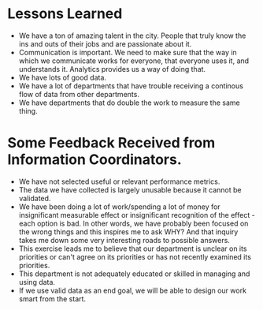 # Lessons Learned
* We have a ton of amazing talent in the city.  People that truly know the ins and outs of their jobs and are passionate about it.
* Communication is important.  We need to make sure that the way in which we communicate works for everyone, that everyone uses it, and understands it.  Analytics provides us a way of doing that.
* We have lots of good data.
* We have a lot of departments that have trouble receiving a continous flow of data from other departments.
* We have departments that do double the work to measure the same thing.


# Some Feedback Received from Information Coordinators.
* We have not selected useful or relevant performance metrics.
* The data we have collected is largely unusable because it cannot be validated.
* We have been doing a lot of work/spending a lot of money for insignificant measurable effect or insignificant recognition of the effect - each option is bad. In other words, we have probably been focused on the wrong things and this inspires me to ask WHY? And that inquiry takes me down some very interesting roads to possible answers.
* This exercise leads me to believe that our department is unclear on its priorities or can't agree on its priorities or has not recently examined its priorities.
* This department is not adequately educated or skilled in managing and using data.
* If we use valid data as an end goal, we will be able to design our work smart from the start.